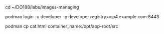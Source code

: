 cd ~/DO188/labs/images-managing

podman login -u developer -p developer registry.ocp4.example.com:8443

podman cp cat.html container_name:/opt/app-root/src
